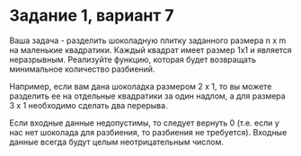 # Задание 1, вариант 7

Ваша задача - разделить шоколадную плитку заданного размера n x m на маленькие
квадратики. Каждый квадрат имеет размер 1x1 и является неразрывным. Реализуйте функцию,
которая будет возвращать минимальное количество разбиений.

Например, если вам дана шоколадка размером 2 x 1, то вы можете разделить ее на отдельные
квадратики за один надлом, а для размера 3 x 1 необходимо сделать два перерыва.

Если входные данные недопустимы, то следует вернуть 0 (т.е. если у нас нет шоколада для
разбиения, то разбиения не требуется). Входные данные всегда будут целым неотрицательным
числом.